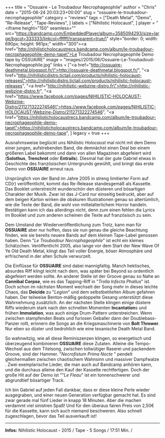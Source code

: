 +++
title = "Ossuaire - Le Troubadour Necrophageophile"
author = "Chris"
date = "2015-06-24 20:03:23+00:00"
slug = "ossuaire-le-troubadour-necrophageophile"
category = "reviews"
tags = ["Death Metal", "Demo", "Re-Release", "Tape-Reviews", ]
labels = ["Nihilistic Holocaust", ]
player = "<iframe height=\"150\" seamless=\"\" src=\"https://bandcamp.com/EmbeddedPlayer/album=3585094293/size=large/bgcol=333333/linkcol=ffffff/transparent=true/\" style=\"border: 0; width: 690px; height: 961px;\" width=\"300\"><a href=\"http://nihilisticholocaustrecs.bandcamp.com/album/le-troubadour-necrophageophile-demo-tape\">Le Troubadour Necrophageophile Demo tape by OSSUAIRE</a></iframe>"
image = "images//2015/06/Ossuaire-Le-Troubadoud-Necrophageophile.jpg"
links = ["<a href=\"http://ossuaire-deathmetal.blogspot.fr/\">http://ossuaire-deathmetal.blogspot.fr/</a>", "<a href=\"http://nihilisticdistro.tictail.com/products/nihilistic-holocaust-releases\">http://nihilisticdistro.tictail.com/products/nihilistic-holocaust-releases</a>", "<a href=\"http://nihilistic-webzine-distro.fr\">http://nihilistic-webzine-distro.fr</a>", "<a href=\"https://www.facebook.com/pages/NIHILISTIC-HOLOCAUST-Webzine-Distro/211271322274546\">https://www.facebook.com/pages/NIHILISTIC-HOLOCAUST-Webzine-Distro/211271322274546</a>", "<a href=\"https://nihilisticholocaustrecs.bandcamp.com/album/le-troubadour-necrophageophile-demo-tape\">https://nihilisticholocaustrecs.bandcamp.com/album/le-troubadour-necrophageophile-demo-tape</a>", ]
legacy = true
+++

Ausnahmsweise beglückt uns _Nihilistic Holocaust_ mal nicht mit dem Demo einer jungen, aufstrebenden Band, die demnächst einen Deal bei einem größeren Label bekommt und dann von allen Magazinen abgefeiert wird (**Solothus**, **Trenchrot** oder **Entrails**). Diesmal hat der gute Gabriel etwas in Geschichte des französischen Untergrunds gewühlt, und bringt das erste Demo von **OSSUAIRE** erneut raus.

Ursprünglich von der Band im Jahre 2005 in streng limitierter Form auf CD(r) veröffentlicht, kommt das Re-Release standesgemäß als Kassette. Das Booklet unterstreicht wunderschön den düsteren und bösartigen Charakter der Musik. Zwar ist das J-Card nur einseitig bedruckt, aber auf dem beigen Karton wirken die obskuren Illustrationen genau so altertümlich, wie die Texte der Band, die wohl von mittelalterlichem Horror handeln. Bestätigen kann ich das allerdings nicht, denn zum einen fehlen die Lyrics im Booklet und zum anderen scheinen die Texte auf französisch zu sein.

Dem Umstand der Wiederveröffentlichung zum Trotz, kann man für **OSSUAIRE** aber nur hoffen, dass sie nun genau die gleiche Beachtung finden, wie sie bereits neuere Bands auf dem kleinen Tape-Label genossen haben. Denn "_Le Troubadour Necrophageophile_" ist echt ein kleines Schätzchen. Veröffentlicht 2005, also lange vor dem Start der New Wave Of Ye Old Death Metal, klingt das Teil voller Energie, böser Atmosphäre und erfrischend in der alten Schule verwurzelt.

Die Einflüsse für **OSSUAIRE** sind dabei mannigfaltig. Manch hektisches, absurdes Riff klingt leicht nach dem, was später bei Beyond so ordentlich abgefeiert werden sollte. An anderer Stelle ist der Groove genau so Nahe an **Cannibal Corpse**, wie es das Tapping-Riff in "_Trolla Infecta Phallus_" ist. Doch schon im nächsten Moment wechselt der Song mehr in dieses leichte Chaos, das **Deicide** zu "_Legion_" und dem selbstbetitelten Album gefahren haben. Der teilweise Benton-mäßig gedoppelte Gesang unterstützt diese Wahrnehmung zusätzlich.
An der nächsten Stelle klingen einige düstere Riffs wiederum stark nach den schnellen Momenten **Incantation**s und frühen **Immolation**, was auch einige Drum-Pattern unterstreichen. Wenn zwischen stampfenden Beats und furiosen Geballer dann der Doublebass-Panzer rollt, erinnern die Songs an die Kriegsmaschinerie von **Bolt Thrower**. Nur eben so düster und bedrohlich wie eine texanische Death Metal Band.

So wahnwitzig, wie all diese Reminiszenzen klingen, so energetisch und überzeugend kombinieren **OSSUAIRE** diese Zutaten. Alleine die Tempo-Wechsel aus dem Titelsong, zwischen tollwütiger Raserei und packendem Groove, sind der Hammer. "_Necrofistum Prima Nocte_ " pendelt gleichermaßen zwischen chaotischem Wahnsinn und massiver Dampfwalze . Zwei exemplarische Lieder, die man auch auf Bandcamp anhören kann, und die durchaus alleine den Kauf der Kassette rechtfertigen. Doch der große Hit auf der Demo ist ""_Le Fleau_" ist ein tonnenschwerer und abgrundtief bösartiger Track.

Ich bin Gabriel auf jeden Fall dankbar, dass er diese kleine Perle wieder ausgegraben, und einer neuen Generation verfügbar gemacht hat. Es sind zwar gerade mal fünf Lieder in knapp 18 Minuten. Aber die machen verdammt viel sinistren Spaß! Und für den überaus fairen Preis von 2,50€ für die Kassette, kann sich auch niemand beschweren. Also schnell zugeschlagen, bevor das Teil ausverkauft ist!





---
**Infos:**
Nihilistic Holocaust - 2015 / 
Tape - 5 Songs / 17:51 Min. / 
